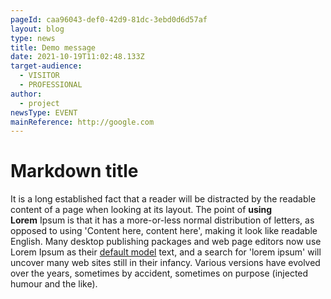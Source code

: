 ```yaml
---
pageId: caa96043-def0-42d9-81dc-3ebd0d6d57af
layout: blog
type: news
title: Demo message
date: 2021-10-19T11:02:48.133Z
target-audience:
  - VISITOR
  - PROFESSIONAL
author:
  - project
newsType: EVENT
mainReference: http://google.com
---
```

# Markdown title

It is a long established fact that a reader will be distracted by the readable content of a page when looking at its layout. The point of **using Lorem** Ipsum is that it has a more-or-less normal distribution of letters, as opposed to using 'Content here, content here', making it look like readable English. Many desktop publishing packages and web page editors now use Lorem Ipsum as their [default model](https://google.com/) text, and a search for 'lorem ipsum' will uncover many web sites still in their infancy. Various versions have evolved over the years, sometimes by accident, sometimes on purpose (injected humour and the like).

<!--EndFragment-->